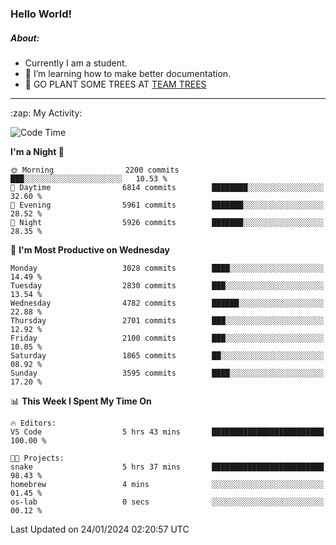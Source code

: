 ### Hello World!

##### About:
- Currently I am a student.
- 🌱 I’m learning how to make better documentation.
- 🌱 GO PLANT SOME TREES AT [TEAM TREES](https://teamtrees.org/)

---
  <summary>:zap: My Activity:</summary>
  
<!--START_SECTION:waka-->
![Code Time](http://img.shields.io/badge/Code%20Time-1%2C274%20hrs%2011%20mins-blue)

**I'm a Night 🦉** 

```text
🌞 Morning                2200 commits        ███░░░░░░░░░░░░░░░░░░░░░░   10.53 % 
🌆 Daytime                6814 commits        ████████░░░░░░░░░░░░░░░░░   32.60 % 
🌃 Evening                5961 commits        ███████░░░░░░░░░░░░░░░░░░   28.52 % 
🌙 Night                  5926 commits        ███████░░░░░░░░░░░░░░░░░░   28.35 % 
```
📅 **I'm Most Productive on Wednesday** 

```text
Monday                   3028 commits        ████░░░░░░░░░░░░░░░░░░░░░   14.49 % 
Tuesday                  2830 commits        ███░░░░░░░░░░░░░░░░░░░░░░   13.54 % 
Wednesday                4782 commits        ██████░░░░░░░░░░░░░░░░░░░   22.88 % 
Thursday                 2701 commits        ███░░░░░░░░░░░░░░░░░░░░░░   12.92 % 
Friday                   2100 commits        ███░░░░░░░░░░░░░░░░░░░░░░   10.05 % 
Saturday                 1865 commits        ██░░░░░░░░░░░░░░░░░░░░░░░   08.92 % 
Sunday                   3595 commits        ████░░░░░░░░░░░░░░░░░░░░░   17.20 % 
```


📊 **This Week I Spent My Time On** 

```text
🔥 Editors: 
VS Code                  5 hrs 43 mins       █████████████████████████   100.00 % 

🐱‍💻 Projects: 
snake                    5 hrs 37 mins       █████████████████████████   98.43 % 
homebrew                 4 mins              ░░░░░░░░░░░░░░░░░░░░░░░░░   01.45 % 
os-lab                   0 secs              ░░░░░░░░░░░░░░░░░░░░░░░░░   00.12 % 
```


 Last Updated on 24/01/2024 02:20:57 UTC
<!--END_SECTION:waka-->
